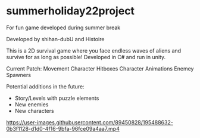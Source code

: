 # summerholiday22project
For fun game developed during summer break

Developed by shihan-dubU and Histoire

This is a 2D survival game where you face endless waves of aliens and survive for as long as possible!
Developed in C# and run in unity.

Current Patch:
Movement
Character Hitboxes
Character Animations
Enemey Spawners

Potential additions in the future:
- Story/Levels with puzzle elements
- New enemies
- New characters



https://user-images.githubusercontent.com/89450828/195488632-0b3f1128-d1d0-4f16-9bfa-96fce09a4aa7.mp4
